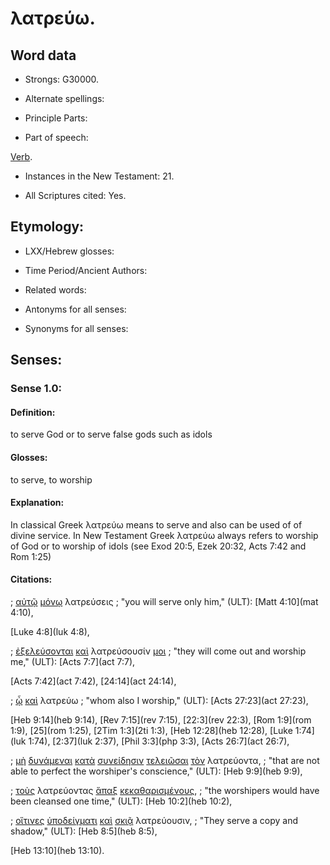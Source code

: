 # λατρεύω.

<!-- Status: S3=Needs2ndReview -->
<!-- Lexica used for edits: BDAG, FFM, LN, A-S -->

## Word data

* Strongs: G30000.

* Alternate spellings:



* Principle Parts: 


* Part of speech: 

[Verb](http://ugg.readthedocs.io/en/latest/verb.html).

* Instances in the New Testament: 21.

* All Scriptures cited: Yes.

## Etymology: 

* LXX/Hebrew glosses: 


* Time Period/Ancient Authors: 


* Related words: 

* Antonyms for all senses:

* Synonyms for all senses: 


## Senses:


### Sense  1.0: 

#### Definition: 

to serve God or to serve false gods such as idols

#### Glosses: 

to serve, to worship

#### Explanation: 

In classical Greek λατρεύω means to serve and also can be used of of divine service. In New Testament Greek λατρεύω always refers to worship of God or to worship of idols (see Exod 20:5, Ezek 20:32, Acts 7:42 and Rom 1:25)

#### Citations: 

; [αὐτῷ](../G08460/01.md) [μόνῳ](../G34410/01.md) λατρεύσεις
; "you will serve only him," (ULT):
[Matt 4:10](mat 4:10), 

[Luke 4:8](luk 4:8),

; [ἐξελεύσονται](../G18310/01.md) [καὶ](../G25320/01.md) λατρεύσουσίν [μοι](../G14730/01.md)
; "they will come out and worship me," (ULT):
[Acts 7:7](act 7:7), 

[Acts 7:42](act 7:42), [24:14](act 24:14),

; [ᾧ](../G37390/01.md) [καὶ](../G25320/01.md) λατρεύω
; "whom also I worship," (ULT): 
[Acts 27:23](act 27:23), 

[Heb 9:14](heb 9:14), [Rev 7:15](rev 7:15), [22:3](rev 22:3), [Rom 1:9](rom 1:9), [25](rom 1:25), [2Tim 1:3](2ti 1:3), [Heb 12:28](heb 12:28), [Luke 1:74](luk 1:74), [2:37](luk 2:37), [Phil 3:3](php 3:3), [Acts 26:7](act 26:7),

; [μὴ](../G33610/01.md) [δυνάμεναι](../G14100/01.md) [κατὰ](../G25960/01.md) [συνείδησιν](../G48930/01.md) [τελειῶσαι](../G50480/01.md) [τὸν](../G35880/01.md) λατρεύοντα,
; "that are not able to perfect the worshiper's conscience," (ULT):
[Heb 9:9](heb 9:9), 

; [τοὺς](../G35880/01.md) λατρεύοντας [ἅπαξ](../G05300/01.md) [κεκαθαρισμένους](../G25110/01.md),
; "the worshipers would have been cleansed one time," (ULT): 
[Heb 10:2](heb 10:2),

; [οἵτινες](../G37480/01.md) [ὑποδείγματι](../G52620/01.md) [καὶ](../G25320/01.md) [σκιᾷ](../G46390/01.md) λατρεύουσιν,
; "They serve a copy and shadow," (ULT): 
[Heb 8:5](heb 8:5), 

[Heb 13:10](heb 13:10).

